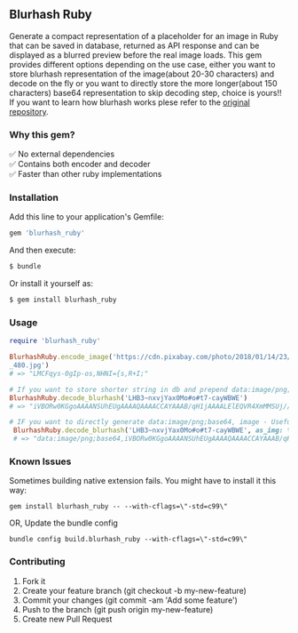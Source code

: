 ## Blurhash Ruby
Generate a compact representation of a placeholder for an image in Ruby that can be saved in database, returned as API response and can be displayed as a blurred preview before the real image loads. This gem provides different options depending on the use case, either you want to store blurhash representation of the image(about 20-30 characters) and decode on the fly or you want to directly store the more longer(about 150 characters) base64 representation to skip decoding step, choice is yours!!
If you want to learn how blurhash works plese refer to the [original repository](https://github.com/woltapp/blurhash).

### Why this gem?
✅ No external dependencies \
✅ Contains both encoder and decoder \
✅ Faster than other ruby implementations 

### Installation
Add this line to your application's Gemfile:
```ruby
gem 'blurhash_ruby'
```

And then execute:
```ruby
$ bundle
```

Or install it yourself as:
```ruby
$ gem install blurhash_ruby
```

### Usage
```ruby
require 'blurhash_ruby'

BlurhashRuby.encode_image('https://cdn.pixabay.com/photo/2018/01/14/23/12/nature-3082832_
_480.jpg')
# => "LMCFqys-0gIp-os,NHNI={s,R+I;"

# If you want to store shorter string in db and prepend data:image/png;base64, later
BlurhashRuby.decode_blurhash('LHB3~nxvjYax0Mo#o#t7-cayWBWE')
# => "iVBORw0KGgoAAAANSUhEUgAAAAQAAAACCAYAAAB/qH1jAAAALElEQVR4XmMMSUj///3bB4YfX18xfP/xkYGFjdmQ4S8bA8Pv/z8ZOFl/MgAANdoP6+z0zPQAAAAASUVORK5CYII="

# IF you want to directly generate data:image/png;base64, image - Useful for decoding on fly
 BlurhashRuby.decode_blurhash('LHB3~nxvjYax0Mo#o#t7-cayWBWE', as_img: true)
 # => "data:image/png;base64,iVBORw0KGgoAAAANSUhEUgAAAAQAAAACCAYAAAB/qH1jAAAALElEQVR4XmMMSUj///3bB4YfX18xfP/xkYGFjdmQ4S8bA8Pv/z8ZOFl/MgAANdoP6+z0zPQAAAAASUVORK5CYII="
```

### Known Issues
Sometimes building native extension fails. You might have to install it this way:
```shell
gem install blurhash_ruby -- --with-cflags=\"-std=c99\"
```
OR,
Update the bundle config
```shell
bundle config build.blurhash_ruby --with-cflags=\"-std=c99\"
```

### Contributing
1. Fork it
2. Create your feature branch (git checkout -b my-new-feature)
3. Commit your changes (git commit -am 'Add some feature')
4. Push to the branch (git push origin my-new-feature)
5. Create new Pull Request
